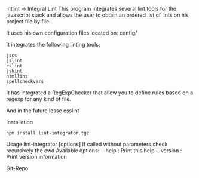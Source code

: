 intlint -> Integral Lint
This program integrates several lint tools for the javascript stack and allows the user to obtain an ordered list of lints on his project file by file.

It uses his own configuration files located on:
config/

It integrates the following linting tools:
````
jscs
jslint
eslint
jshint
htmllint
spellcheckvars
````

It has integrated a RegExpChecker that allow you to define rules based on a regexp for any kind of file.

And in the future
lessc
csslint


Installation
````
npm install lint-integrator.tgz
````

Usage
lint-integrator [options] <directories> <files>
If called without parameters check recursively the cwd
Available options:
--help  : Print this help
--version       : Print version information

Git-Repo
